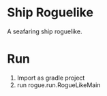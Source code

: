 # Ship Roguelike
A seafaring ship roguelike.

# Run
1. Import as gradle project
2. run rogue.run.RogueLikeMain